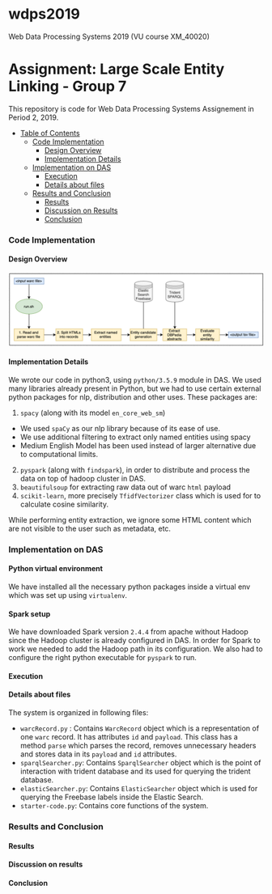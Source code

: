 # wdps2019

Web Data Processing Systems 2019 (VU course XM_40020)

# Assignment: Large Scale Entity Linking - Group 7

This repository is code for Web Data Processing Systems Assignement in Period 2, 2019.

- [Table of Contents](#heading)
  * [Code Implementation](#sub-heading-1)
    + [Design Overview](#sub-sub-heading-1)
    + [Implementation Details](#sub-sub-heading-3)
  * [Implementation on DAS](#sub-heading-2)
    + [Execution](#sub-sub-heading-4)
    + [Details about files](#sub-sub-heading5)
  * [Results and Conclusion](#sub-heading-3)
    + [Results](#sub-sub-heading-6)
    + [Discussion on Results](#sub-sub-heading-7)
    + [Conclusion](#sub-sub-heading-8)


### Code Implementation


#### Design Overview
![Repo List](data/dataflow.png)

#### Implementation Details
We wrote our code in python3, using `python/3.5.9` module in DAS.
We used many libraries already present in Python, but we had to use certain external python packages for nlp, distribution and other uses. These packages are:
1. `spacy` (along with its model `en_core_web_sm`)
 - We used `spaCy` as our nlp library because of its ease of use.
 - We use additional filtering to extract only named entities using spacy
 - Medium English Model has been used instead of larger alternative due to computational limits.  
2. `pyspark` (along with `findspark`), in order to distribute and process the data on top of hadoop cluster in DAS. 
3. `beautifulsoup` for extracting raw data out of warc `html` payload
4. `scikit-learn`, more precisely `TfidfVectorizer` class which is used for to calculate cosine similarity.

While performing entity extraction, we ignore some HTML content which are not visible to the user such as metadata, etc.

### Implementation on DAS
#### Python virtual environment
We have installed all the necessary python packages inside a virtual env which was set up using `virtualenv`.
#### Spark setup
We have downloaded Spark version `2.4.4` from apache without Hadoop since the Hadoop cluster is already configured in DAS. In order for Spark to work we needed to add the Hadoop path in its configuration. We also had to configure the right python executable for `pyspark` to run.
#### Execution

#### Details about files
The system is organized in following files:
- `warcRecord.py` : Contains `WarcRecord` object which is a representation of one `warc` record. It has attributes `id` and `payload`. This class has a method `parse` which parses the record, removes unnecessary headers and stores data in its `payload` and `id` attributes.
- `sparqlSearcher.py`: Contains `SparqlSearcher` object which is the point of interaction with trident database and its used for querying the trident database.
- `elasticSearcher.py`: Contains `ElasticSearcher` object which is used for querying the Freebase labels inside the Elastic Search.
- `starter-code.py`: Contains core functions of the system.

### Results and Conclusion

#### Results

#### Discussion on results

#### Conclusion

